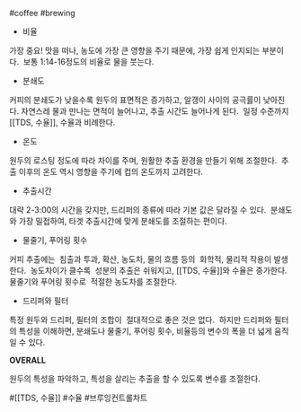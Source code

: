 #coffee #brewing 

- 비율

가장 중요!
맛을 떠나, 농도에 가장 큰 영향을 주기 때문에,
가장 쉽게 인지되는 부분이다. 
보통 1:14-16정도의 비율로 물을 붓는다. 

- 분쇄도

커피의 분쇄도가 낮을수록
원두의 표면적은 증가하고,
알갱이 사이의 공극률이 낮아진다.
자연스레 물과 만나는 면적이 늘어나고,
추출 시간도 늘어나게 된다. 
일정 수준까지 [[TDS, 수율]], 수율과 비례한다. 

- 온도

원두의 로스팅 정도에 따라 차이를 주며,
원활한 추출 환경을 만들기 위해 조절한다. 
추출 이후의 온도 역시 영향을 주기에
컵의 온도까지 고려한다. 

- 추출시간

대략 2-3:00의 시간을 갖지만,
드리퍼의 종류에 따라 기본 값은 달라질 수 있다. 
분쇄도와 가장 밀접하여,
타겟 추출시간에 맞게 분쇄도를 조절하는 편이다. 
  
- 물줄기, 푸어링 횟수

커피 추출에는 
침출과 투과, 확산, 농도차, 물의 흐름 등의 
화학적, 물리적 작용이 발생한다. 
농도차이가 클수록 
성분의 추출은 쉬워지고,
[[TDS, 수율]]와 수율은 증가한다. 
물줄기와 푸어링 횟수로 
적절한 농도차를 조절한다. 

- 드리퍼와 필터

특정 원두와 드리퍼, 필터의 조합이 
절대적으로 좋은 것은 없다. 
하지만 드리퍼와 필터의 특성을 이해하면,
분쇄도나 물줄기, 푸어링 횟수, 비율등의
변수의 폭을 더 넓게 움직일 수 있다. 

**OVERALL**

원두의 특성을 파악하고,
특성을 살리는 추출을 할 수 있도록 변수를 조절한다.

#[[TDS, 수율]]
#수율
#브루잉컨트롤차트 